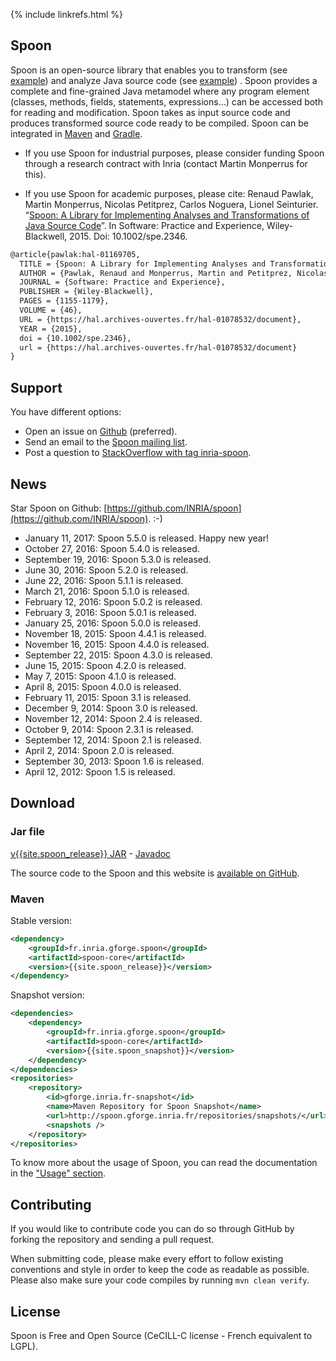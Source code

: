 {% include linkrefs.html %}

## Spoon

Spoon is an open-source library that enables you to transform (see [example](/first_analysis_processor.html)) and analyze Java source code (see [example](/first_transformation.html)) . Spoon provides a complete and fine-grained Java metamodel where any program element (classes, methods, fields, statements, expressions...) can be accessed both for reading and modification. Spoon takes as input source code and produces transformed source code ready to be compiled. Spoon can be integrated in [Maven](/maven.html) and [Gradle](/gradle.html).

- If you use Spoon for industrial purposes, please consider funding Spoon through a research contract with Inria (contact Martin Monperrus for this).

- If you use Spoon for academic purposes, please cite: Renaud Pawlak, Martin Monperrus, Nicolas Petitprez, Carlos Noguera, Lionel Seinturier. “[Spoon: A Library for Implementing Analyses and Transformations of Java Source Code](https://hal.archives-ouvertes.fr/hal-01078532/document)”. In Software: Practice and Experience, Wiley-Blackwell, 2015. Doi: 10.1002/spe.2346.

```latex
@article{pawlak:hal-01169705,
  TITLE = {Spoon: A Library for Implementing Analyses and Transformations of Java Source Code},
  AUTHOR = {Pawlak, Renaud and Monperrus, Martin and Petitprez, Nicolas and Noguera, Carlos and Seinturier, Lionel},
  JOURNAL = {Software: Practice and Experience},
  PUBLISHER = {Wiley-Blackwell},
  PAGES = {1155-1179},
  VOLUME = {46},
  URL = {https://hal.archives-ouvertes.fr/hal-01078532/document},
  YEAR = {2015},
  doi = {10.1002/spe.2346},
  url = {https://hal.archives-ouvertes.fr/hal-01078532/document}
}
```

## Support

You have different options:

* Open an issue on [Github](https://github.com/INRIA/spoon/issues) (preferred).
* Send an email to the [Spoon mailing list](http://lists.gforge.inria.fr/mailman/listinfo/spoon-discuss). 
* Post a question to [StackOverflow with tag inria-spoon](http://stackoverflow.com/tags/inria-spoon).

## News

Star Spoon on Github: [https://github.com/INRIA/spoon](https://github.com/INRIA/spoon). :-)

<!-- .* Marker comment. -->
- January 11, 2017: Spoon 5.5.0 is released. Happy new year!
- October 27, 2016: Spoon 5.4.0 is released.
- September 19, 2016: Spoon 5.3.0 is released.
- June 30, 2016: Spoon 5.2.0 is released.
- June 22, 2016: Spoon 5.1.1 is released.
- March 21, 2016: Spoon 5.1.0 is released.
- February 12, 2016: Spoon 5.0.2 is released.
- February 3, 2016: Spoon 5.0.1 is released.
- January 25, 2016: Spoon 5.0.0 is released.
- November 18, 2015: Spoon 4.4.1 is released.
- November 16, 2015: Spoon 4.4.0 is released.
- September 22, 2015: Spoon 4.3.0 is released.
- June 15, 2015: Spoon 4.2.0 is released.
- May 7, 2015: Spoon 4.1.0 is released.
- April 8, 2015: Spoon 4.0.0 is released.
- February 11, 2015: Spoon 3.1 is released.
- December 9, 2014: Spoon 3.0 is released.
- November 12, 2014: Spoon 2.4 is released.
- October 9, 2014: Spoon 2.3.1 is released.
- September 12, 2014: Spoon 2.1 is released.
- April 2, 2014: Spoon 2.0 is released.
- September 30, 2013: Spoon 1.6 is released.
- April 12, 2012: Spoon 1.5 is released.

## Download

### Jar file

[v{{site.spoon_release}} JAR](https://gforge.inria.fr/frs/?group_id=73) - [Javadoc](http://spoon.gforge.inria.fr/mvnsites/spoon-core/apidocs)

The source code to the Spoon and this website is [available on GitHub](https://github.com/INRIA/spoon).

### Maven

Stable version:

```xml
<dependency>
    <groupId>fr.inria.gforge.spoon</groupId>
    <artifactId>spoon-core</artifactId>
    <version>{{site.spoon_release}}</version>
</dependency>
```

Snapshot version:

```xml
<dependencies>
	<dependency>
		<groupId>fr.inria.gforge.spoon</groupId>
		<artifactId>spoon-core</artifactId>
		<version>{{site.spoon_snapshot}}</version>
	</dependency>
</dependencies>
<repositories>
	<repository>
		<id>gforge.inria.fr-snapshot</id>
		<name>Maven Repository for Spoon Snapshot</name>
		<url>http://spoon.gforge.inria.fr/repositories/snapshots/</url>
		<snapshots />
	</repository>
</repositories>
```

To know more about the usage of Spoon, you can read the documentation in the ["Usage" section](/command_line.html).

## Contributing

If you would like to contribute code you can do so through GitHub by forking the repository and sending a pull request.

When submitting code, please make every effort to follow existing conventions and style in order to keep the code as readable as possible. Please also make sure your code compiles by running `mvn clean verify`.

## License

Spoon is Free and Open Source (CeCILL-C license - French equivalent to LGPL).
